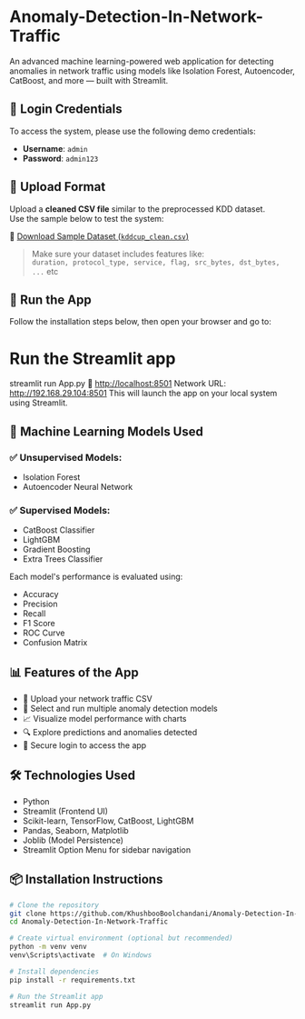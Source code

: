# Anomaly-Detection-In-Network-Traffic
An advanced machine learning-powered web application for detecting anomalies in network traffic using models like Isolation Forest, Autoencoder, CatBoost, and more — built with Streamlit.

## 🔐 Login Credentials

To access the system, please use the following demo credentials:

- **Username**: `admin`  
- **Password**: `admin123`

## 📂 Upload Format
Upload a **cleaned CSV file** similar to the preprocessed KDD dataset.  
Use the sample below to test the system:

🔗 [Download Sample Dataset (`kddcup_clean.csv`)](https://raw.githubusercontent.com/KhushbooBoolchandani/Anomaly-Detection-In-Network-Traffic/main/kddcup_clean.csv)

> Make sure your dataset includes features like:  
`duration, protocol_type, service, flag, src_bytes, dst_bytes, ...` etc

## 🔗 Run the App
Follow the installation steps below, then open your browser and go to:  
# Run the Streamlit app
streamlit run App.py
🔗 [http://localhost:8501](http://localhost:8501)
 Network URL: http://192.168.29.104:8501
This will launch the app on your local system using Streamlit.
## 🧠 Machine Learning Models Used

### ✅ **Unsupervised Models:**
- Isolation Forest  
- Autoencoder Neural Network  

### ✅ **Supervised Models:**
- CatBoost Classifier  
- LightGBM  
- Gradient Boosting  
- Extra Trees Classifier  

Each model's performance is evaluated using:
- Accuracy
- Precision
- Recall
- F1 Score
- ROC Curve
- Confusion Matrix

## 📊 Features of the App

- 📁 Upload your network traffic CSV
- 🤖 Select and run multiple anomaly detection models
- 📈 Visualize model performance with charts
- 🔍 Explore predictions and anomalies detected
- 🔐 Secure login to access the app

## 🛠️ Technologies Used

- Python
- Streamlit (Frontend UI)
- Scikit-learn, TensorFlow, CatBoost, LightGBM
- Pandas, Seaborn, Matplotlib
- Joblib (Model Persistence)
- Streamlit Option Menu for sidebar navigation

## 📦 Installation Instructions

```bash
# Clone the repository
git clone https://github.com/KhushbooBoolchandani/Anomaly-Detection-In-Network-Traffic.git
cd Anomaly-Detection-In-Network-Traffic

# Create virtual environment (optional but recommended)
python -m venv venv
venv\Scripts\activate  # On Windows

# Install dependencies
pip install -r requirements.txt

# Run the Streamlit app
streamlit run App.py

